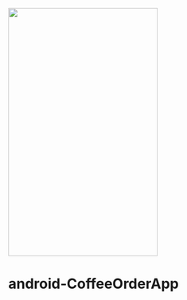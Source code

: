 <img src="https://user-images.githubusercontent.com/11329124/37997975-d05c89de-31ea-11e8-8603-b102d38a65d5.png" 
width="300" height="500"  />


# android-CoffeeOrderApp
